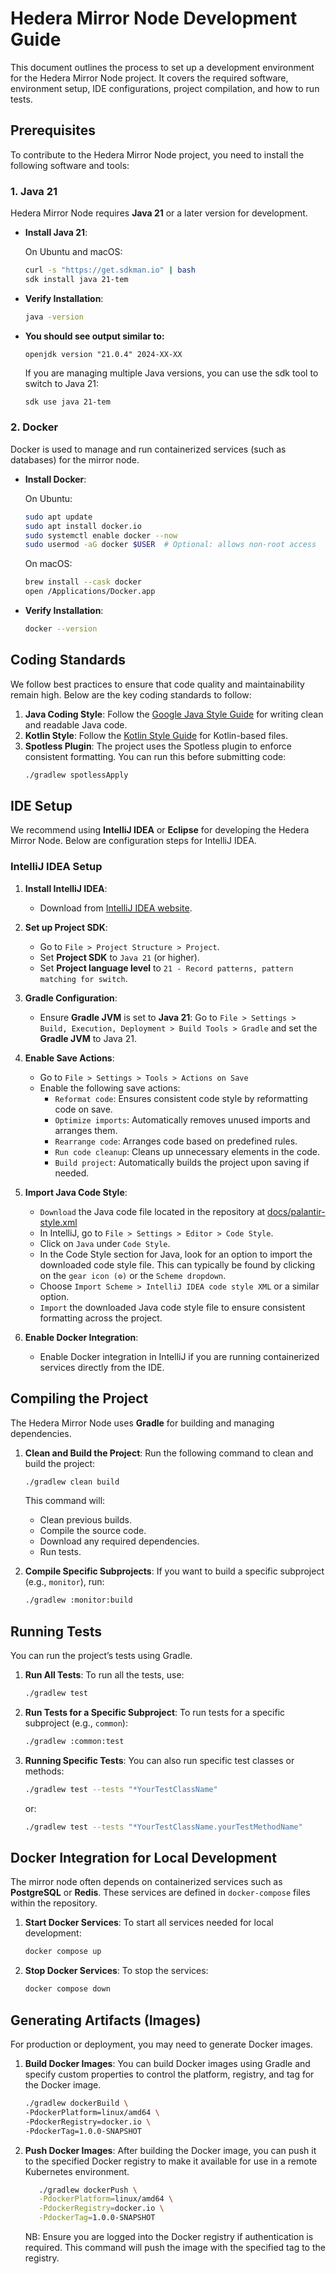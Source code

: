 # Hedera Mirror Node Development Guide

This document outlines the process to set up a development environment for the Hedera Mirror Node project. It covers the
required software, environment setup, IDE configurations, project compilation, and how to run tests.

## Prerequisites

To contribute to the Hedera Mirror Node project, you need to install the following software and tools:

### 1. **Java 21**

Hedera Mirror Node requires **Java 21** or a later version for development.

- **Install Java 21**:

  On Ubuntu and macOS:

  ```bash
  curl -s "https://get.sdkman.io" | bash
  sdk install java 21-tem
  ```

- **Verify Installation**:

  ```bash
  java -version
  ```

- **You should see output similar to:**
  ```
  openjdk version "21.0.4" 2024-XX-XX
  ```
  If you are managing multiple Java versions, you can use the sdk tool to switch to Java 21:
  ```bash
  sdk use java 21-tem
  ```

### 2. **Docker**

Docker is used to manage and run containerized services (such as databases) for the mirror node.

- **Install Docker**:

  On Ubuntu:

  ```bash
  sudo apt update
  sudo apt install docker.io
  sudo systemctl enable docker --now
  sudo usermod -aG docker $USER  # Optional: allows non-root access
  ```

  On macOS:

  ```bash
  brew install --cask docker
  open /Applications/Docker.app
  ```

- **Verify Installation**:
  ```bash
  docker --version
  ```

## Coding Standards

We follow best practices to ensure that code quality and maintainability remain high. Below are the key coding standards
to follow:

1. **Java Coding Style**: Follow the [Google Java Style Guide](https://google.github.io/styleguide/javaguide.html) for
   writing clean and readable Java code.
2. **Kotlin Style**: Follow the [Kotlin Style Guide](https://kotlinlang.org/docs/coding-conventions.html) for
   Kotlin-based files.
3. **Spotless Plugin**: The project uses the Spotless plugin to enforce consistent formatting. You can run this before
   submitting code:
   ```bash
   ./gradlew spotlessApply
   ```

## IDE Setup

We recommend using **IntelliJ IDEA** or **Eclipse** for developing the Hedera Mirror Node. Below are configuration steps
for IntelliJ IDEA.

### IntelliJ IDEA Setup

1. **Install IntelliJ IDEA**:

   - Download from [IntelliJ IDEA website](https://www.jetbrains.com/idea/).

2. **Set up Project SDK**:

   - Go to `File > Project Structure > Project`.
   - Set **Project SDK** to `Java 21` (or higher).
   - Set **Project language level** to `21 - Record patterns, pattern matching for switch`.

3. **Gradle Configuration**:

   - Ensure **Gradle JVM** is set to **Java 21**: Go to
     `File > Settings > Build, Execution, Deployment > Build Tools > Gradle` and set the **Gradle JVM** to Java 21.

4. **Enable Save Actions**:

   - Go to `File > Settings > Tools > Actions on Save`
   - Enable the following save actions:
     - `Reformat code`: Ensures consistent code style by reformatting code on save.
     - `Optimize imports`: Automatically removes unused imports and arranges them.
     - `Rearrange code`: Arranges code based on predefined rules.
     - `Run code cleanup`: Cleans up unnecessary elements in the code.
     - `Build project`: Automatically builds the project upon saving if needed.

5. **Import Java Code Style**:

   - `Download`
     the Java code file located in the repository at [docs/palantir-style.xml](docs/palantir-style.xml)
   - In IntelliJ, go to `File > Settings > Editor > Code Style`.
   - Click on `Java` under `Code Style`.
   - In the Code Style section for Java, look for an option to import the downloaded code style file. This can
     typically be found by clicking on the `gear icon (⚙️)` or the `Scheme dropdown`.
   - Choose `Import Scheme > IntelliJ IDEA code style XML` or a similar option.
   - `Import` the downloaded Java code style file to ensure consistent formatting across the project.

6. **Enable Docker Integration**:
   - Enable Docker integration in IntelliJ if you are running containerized services directly from the IDE.

## Compiling the Project

The Hedera Mirror Node uses **Gradle** for building and managing dependencies.

1. **Clean and Build the Project**:
   Run the following command to clean and build the project:

   ```bash
   ./gradlew clean build
   ```

   This command will:

   - Clean previous builds.
   - Compile the source code.
   - Download any required dependencies.
   - Run tests.

2. **Compile Specific Subprojects**:
   If you want to build a specific subproject (e.g., `monitor`), run:

   ```bash
   ./gradlew :monitor:build
   ```

## Running Tests

You can run the project’s tests using Gradle.

1. **Run All Tests**:
   To run all the tests, use:

   ```bash
   ./gradlew test
   ```

2. **Run Tests for a Specific Subproject**:
   To run tests for a specific subproject (e.g., `common`):

   ```bash
   ./gradlew :common:test
   ```

3. **Running Specific Tests**:
   You can also run specific test classes or methods:

   ```bash
   ./gradlew test --tests "*YourTestClassName"
   ```

   or:

   ```bash
   ./gradlew test --tests "*YourTestClassName.yourTestMethodName"
   ```

## Docker Integration for Local Development

The mirror node often depends on containerized services such as **PostgreSQL** or **Redis**. These services are
defined in `docker-compose` files within the repository.

1. **Start Docker Services**:
   To start all services needed for local development:

   ```bash
   docker compose up
   ```

2. **Stop Docker Services**:
   To stop the services:

   ```bash
   docker compose down
   ```

## Generating Artifacts (Images)

For production or deployment, you may need to generate Docker images.

1. **Build Docker Images**:
   You can build Docker images using Gradle and specify custom properties to control the platform, registry, and tag for
   the Docker image.

   ```bash
   ./gradlew dockerBuild \
   -PdockerPlatform=linux/amd64 \
   -PdockerRegistry=docker.io \
   -PdockerTag=1.0.0-SNAPSHOT
   ```

2. **Push Docker Images**:
   After building the Docker image, you can push it to the specified Docker registry to make it available for use in a
   remote Kubernetes environment.

   ```bash
      ./gradlew dockerPush \
      -PdockerPlatform=linux/amd64 \
      -PdockerRegistry=docker.io \
      -PdockerTag=1.0.0-SNAPSHOT
   ```

   NB: Ensure you are logged into the Docker registry if authentication is required. This command will push the image
   with the specified tag to the registry.
